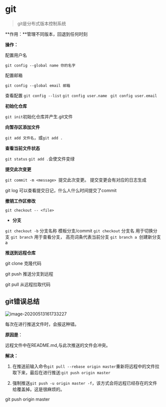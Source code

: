# git

> git是分布式版本控制系统

**作用：**管理不同版本，回退到任何时刻



**操作：**

配置用户名

`git config --global name 你的名字`

配置邮箱

`git config --global email 邮箱 `

查看配置
     `git config --list`
     `git config user.name`
    ` git config user.email`



**初始化仓库**

`git init`初始化仓库并产生.git文件

**向暂存区添加文件**

`git add 文件名`，或`git add .`

**查看当前文件状态**

`git status`    `git add .`会使文件变绿

**提交此次变更**

`git commit -m <message> `提交此次变更。
提交变更会有对应的日志生成



git log 可以查看提交日记，什么人什么时间提交了commit



**撤销工作区修改**

`git checkout -- <file>`



* **分支**

`git checkout -b` 分支名称 模板分支/commit
`git checkout` 分支名 用于切换分支
`git branch` 用于查看分支， 高亮词条代表当前分支
`git branch a `创建新分支a



**推送到远程仓库**

git clone 克隆代码

git push 推送分支到远程

git pull   从远程拉取代码



## git错误总结

![image-20200513161733227](D:\编辑器\Typora\markdown\git\image-20200513161733227.png)

每次在进行推送文件时，会报这种错。

**原因是**：

远程文件中在README.md,与此次推送的文件会冲突。

**解决：** 

1. 在推送前输入命令`git pull --rebase origin master`重新将远程中的文件拉取下来，最后在进行推送:`git push origin master`

2. 强制推送`git push -u origin master -f`，该方式会将远程已经存在的文件给覆盖掉。这是很麻烦的。



git push origin master